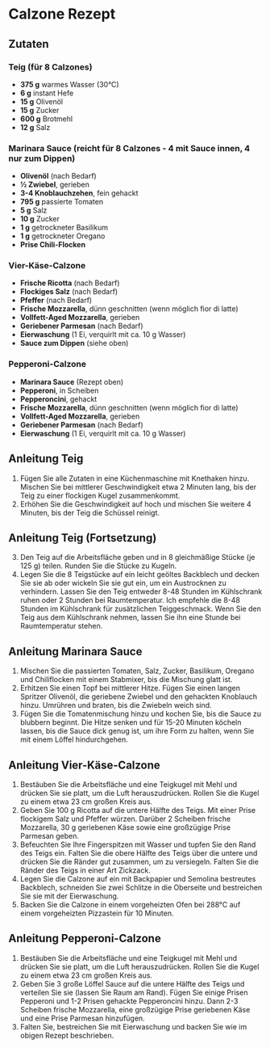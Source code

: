 # Calzone Rezept

## Zutaten

### Teig (für 8 Calzones)
- **375 g** warmes Wasser (30°C)  
- **6 g** instant Hefe  
- **15 g** Olivenöl  
- **15 g** Zucker  
- **600 g** Brotmehl  
- **12 g** Salz  

### Marinara Sauce (reicht für 8 Calzones - 4 mit Sauce innen, 4 nur zum Dippen)
- **Olivenöl** (nach Bedarf)  
- **½ Zwiebel**, gerieben  
- **3-4 Knoblauchzehen**, fein gehackt  
- **795 g** passierte Tomaten  
- **5 g** Salz  
- **10 g** Zucker  
- **1 g** getrockneter Basilikum  
- **1 g** getrockneter Oregano  
- **Prise Chili-Flocken**  

### Vier-Käse-Calzone
- **Frische Ricotta** (nach Bedarf)  
- **Flockiges Salz** (nach Bedarf)  
- **Pfeffer** (nach Bedarf)  
- **Frische Mozzarella**, dünn geschnitten (wenn möglich fior di latte)  
- **Vollfett-Aged Mozzarella**, gerieben  
- **Geriebener Parmesan** (nach Bedarf)  
- **Eierwaschung** (1 Ei, verquirlt mit ca. 10 g Wasser)  
- **Sauce zum Dippen** (siehe oben)  

### Pepperoni-Calzone
- **Marinara Sauce** (Rezept oben)  
- **Pepperoni**, in Scheiben  
- **Pepperoncini**, gehackt  
- **Frische Mozzarella**, dünn geschnitten (wenn möglich fior di latte)  
- **Vollfett-Aged Mozzarella**, gerieben  
- **Geriebener Parmesan** (nach Bedarf)  
- **Eierwaschung** (1 Ei, verquirlt mit ca. 10 g Wasser)  

## Anleitung Teig
1. Fügen Sie alle Zutaten in eine Küchenmaschine mit Knethaken hinzu. Mischen Sie bei mittlerer Geschwindigkeit etwa 2 Minuten lang, bis der Teig zu einer flockigen Kugel zusammenkommt.
2. Erhöhen Sie die Geschwindigkeit auf hoch und mischen Sie weitere 4 Minuten, bis der Teig die Schüssel reinigt.

## Anleitung Teig (Fortsetzung)
3. Den Teig auf die Arbeitsfläche geben und in 8 gleichmäßige Stücke (je 125 g) teilen. Runden Sie die Stücke zu Kugeln.
4. Legen Sie die 8 Teigstücke auf ein leicht geöltes Backblech und decken Sie sie ab oder wickeln Sie sie gut ein, um ein Austrocknen zu verhindern. Lassen Sie den Teig entweder 8-48 Stunden im Kühlschrank ruhen oder 2 Stunden bei Raumtemperatur. Ich empfehle die 8-48 Stunden im Kühlschrank für zusätzlichen Teiggeschmack. Wenn Sie den Teig aus dem Kühlschrank nehmen, lassen Sie ihn eine Stunde bei Raumtemperatur stehen.

## Anleitung Marinara Sauce
1. Mischen Sie die passierten Tomaten, Salz, Zucker, Basilikum, Oregano und Chiliflocken mit einem Stabmixer, bis die Mischung glatt ist.
2. Erhitzen Sie einen Topf bei mittlerer Hitze. Fügen Sie einen langen Spritzer Olivenöl, die geriebene Zwiebel und den gehackten Knoblauch hinzu. Umrühren und braten, bis die Zwiebeln weich sind.
3. Fügen Sie die Tomatenmischung hinzu und kochen Sie, bis die Sauce zu blubbern beginnt. Die Hitze senken und für 15-20 Minuten köcheln lassen, bis die Sauce dick genug ist, um ihre Form zu halten, wenn Sie mit einem Löffel hindurchgehen.

## Anleitung Vier-Käse-Calzone
1. Bestäuben Sie die Arbeitsfläche und eine Teigkugel mit Mehl und drücken Sie sie platt, um die Luft herauszudrücken. Rollen Sie die Kugel zu einem etwa 23 cm großen Kreis aus.
2. Geben Sie 100 g Ricotta auf die untere Hälfte des Teigs. Mit einer Prise flockigem Salz und Pfeffer würzen. Darüber 2 Scheiben frische Mozzarella, 30 g geriebenen Käse sowie eine großzügige Prise Parmesan geben.
3. Befeuchten Sie Ihre Fingerspitzen mit Wasser und tupfen Sie den Rand des Teigs ein. Falten Sie die obere Hälfte des Teigs über die untere und drücken Sie die Ränder gut zusammen, um zu versiegeln. Falten Sie die Ränder des Teigs in einer Art Zickzack.
4. Legen Sie die Calzone auf ein mit Backpapier und Semolina bestreutes Backblech, schneiden Sie zwei Schlitze in die Oberseite und bestreichen Sie sie mit der Eierwaschung.
5. Backen Sie die Calzone in einem vorgeheizten Ofen bei 288°C auf einem vorgeheizten Pizzastein für 10 Minuten.

## Anleitung Pepperoni-Calzone
1. Bestäuben Sie die Arbeitsfläche und eine Teigkugel mit Mehl und drücken Sie sie platt, um die Luft herauszudrücken. Rollen Sie die Kugel zu einem etwa 23 cm großen Kreis aus.
2. Geben Sie 3 große Löffel Sauce auf die untere Hälfte des Teigs und verteilen Sie sie (lassen Sie Raum am Rand). Fügen Sie einige Prisen Pepperoni und 1-2 Prisen gehackte Pepperoncini hinzu. Dann 2-3 Scheiben frische Mozzarella, eine großzügige Prise geriebenen Käse und eine Prise Parmesan hinzufügen.
3. Falten Sie, bestreichen Sie mit Eierwaschung und backen Sie wie im obigen Rezept beschrieben.